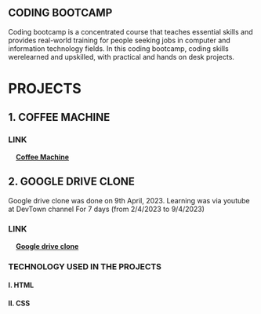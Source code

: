 ## CODING BOOTCAMP

Coding bootcamp is a concentrated course that teaches essential skills and provides real-world training for people seeking jobs in computer and information technology fields.
In this coding bootcamp, coding skills werelearned and upskilled, with practical and hands on desk projects.

# PROJECTS

## 1. COFFEE MACHINE

### LINK

&nbsp; &nbsp; **[Coffee Machine](https://docs.google.com/forms/d/e/1FAIpQLSfHVB0OkS9Qvl0iJeQ9dGKIsDfkSsXP_Kl5eGCJXl7enzgRzA/viewform)**

## 2. GOOGLE DRIVE CLONE

Google drive clone was done on 9th April, 2023. 
Learning was via youtube at DevTown channel
For 7 days (from 2/4/2023 to 9/4/2023)

### LINK

&nbsp; &nbsp; **[Google drive clone]()**

### TECHNOLOGY USED IN THE PROJECTS

#### I. HTML
#### II. CSS